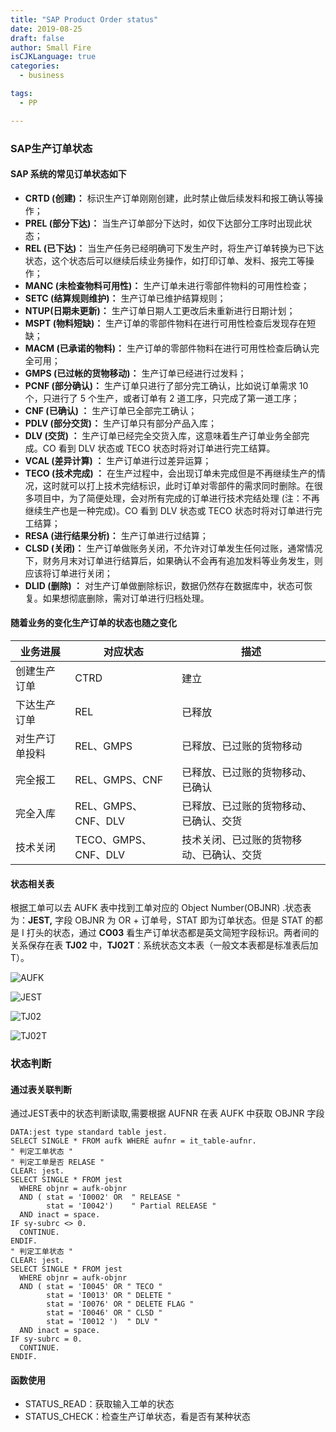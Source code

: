 ```yaml
---
title: "SAP Product Order status"
date: 2019-08-25
draft: false
author: Small Fire
isCJKLanguage: true
categories: 
  - business

tags: 
  - PP

---
```




### SAP生产订单状态

#### SAP 系统的常见订单状态如下

- **CRTD (创建)：** 标识生产订单刚刚创建，此时禁止做后续发料和报工确认等操作；
- **PREL (部分下达)：** 当生产订单部分下达时，如仅下达部分工序时出现此状态；
- **REL    (已下达)：** 当生产任务已经明确可下发生产时，将生产订单转换为已下达状态，这个状态后可以继续后续业务操作，如打印订单、发料、报完工等操作；
- **MANC (未检查物料可用性)：** 生产订单未进行零部件物料的可用性检查；
- **SETC (结算规则维护)：** 生产订单已维护结算规则；
- **NTUP(日期未更新)：** 生产订单日期人工更改后未重新进行日期计划；
- **MSPT (物料短缺)：** 生产订单的零部件物料在进行可用性检查后发现存在短缺；
- **MACM (已承诺的物料)：** 生产订单的零部件物料在进行可用性检查后确认完全可用；
- **GMPS (已过帐的货物移动)：** 生产订单已经进行过发料；
- **PCNF (部分确认)：** 生产订单只进行了部分完工确认，比如说订单需求 10 个，只进行了 5 个生产，或者订单有 2 道工序，只完成了第一道工序；
- **CNF (已确认) ：** 生产订单已全部完工确认；
- **PDLV (部分交货)：** 生产订单只有部分产品入库；
- **DLV (交货) ：** 生产订单已经完全交货入库，这意味着生产订单业务全部完成。CO 看到 DLV 状态或 TECO 状态时将对订单进行完工结算。
- **VCAL (差异计算) ：** 生产订单进行过差异运算；
- **TECO (技术完成) ：** 在生产过程中，会出现订单未完成但是不再继续生产的情况，这时就可以打上技术完结标识，此时订单对零部件的需求同时删除。在很多项目中，为了简便处理，会对所有完成的订单进行技术完结处理 (注：不再继续生产也是一种完成)。CO 看到 DLV 状态或 TECO 状态时将对订单进行完工结算；
- **RESA (进行结果分析)：** 生产订单进行过结算；
- **CLSD (关闭)：** 生产订单做账务关闭，不允许对订单发生任何过账，通常情况下，财务月末对订单进行结算后，如果确认不会再有追加发料等业务发生，则应该将订单进行关闭；
- **DLID (删除) ：** 对生产订单做删除标识，数据仍然存在数据库中，状态可恢复。如果想彻底删除，需对订单进行归档处理。

#### 随着业务的变化生产订单的状态也随之变化

| 业务进展       | 对应状态             | 描述                                     |
| -------------- | -------------------- | ---------------------------------------- |
| 创建生产订单   | CTRD                 | 建立                                     |
| 下达生产订单   | REL                  | 已释放                                   |
| 对生产订单投料 | REL、GMPS            | 已释放、已过账的货物移动                 |
| 完全报工       | REL、GMPS、CNF       | 已释放、已过账的货物移动、已确认         |
| 完全入库       | REL、GMPS、CNF、DLV  | 已释放、已过账的货物移动、已确认、交货   |
| 技术关闭       | TECO、GMPS、CNF、DLV | 技术关闭、已过账的货物移动、已确认、交货 |

#### 状态相关表

根据工单可以去 AUFK 表中找到工单对应的 Object Number(OBJNR) .状态表为：**JEST,** 字段 OBJNR 为 OR + 订单号，STAT 即为订单状态。但是 STAT 的都是 I 打头的状态，通过 **CO03** 看生产订单状态都是英文简短字段标识。两者间的关系保存在表 **TJ02** 中，**TJ02T**：系统状态文本表（一般文本表都是标准表后加T）。

![AUFK](/images/Resource/AUFK.png)

![JEST](/images/Resource/JEST.png)

![TJ02](/images/Resource/TJ02.png)

![TJ02T](/images/Resource/TJ02T.png)

### 状态判断

#### 通过表关联判断

通过JEST表中的状态判断读取,需要根据 AUFNR 在表 AUFK 中获取 OBJNR 字段

```JS
DATA:jest type standard table jest.
SELECT SINGLE * FROM aufk WHERE aufnr = it_table-aufnr. 
" 判定工单状态 "
" 判定工单是否 RELASE "
CLEAR: jest.
SELECT SINGLE * FROM jest
  WHERE objnr = aufk-objnr
  AND ( stat = 'I0002' OR  " RELEASE "
	    stat = 'I0042')    " Partial RELEASE "
  AND inact = space.
IF sy-subrc <> 0.
  CONTINUE.
ENDIF.
" 判定工单状态 "
CLEAR: jest.
SELECT SINGLE * FROM jest
  WHERE objnr = aufk-objnr
  AND ( stat = 'I0045' OR " TECO "
        stat = 'I0013' OR " DELETE "
        stat = 'I0076' OR " DELETE FLAG "
        stat = 'I0046' OR " CLSD "
        stat = 'I0012 ')  " DLV "
  AND inact = space.
IF sy-subrc = 0.
  CONTINUE.
ENDIF.
```

#### 函数使用

- STATUS_READ：获取输入工单的状态
- STATUS_CHECK：检查生产订单状态，看是否有某种状态